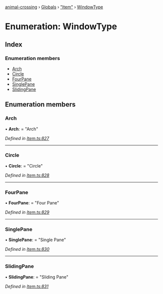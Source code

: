 [animal-crossing](../README.md) › [Globals](../globals.md) › ["Item"](../modules/_item_.md) › [WindowType](_item_.windowtype.md)

# Enumeration: WindowType

## Index

### Enumeration members

* [Arch](_item_.windowtype.md#arch)
* [Circle](_item_.windowtype.md#circle)
* [FourPane](_item_.windowtype.md#fourpane)
* [SinglePane](_item_.windowtype.md#singlepane)
* [SlidingPane](_item_.windowtype.md#slidingpane)

## Enumeration members

###  Arch

• **Arch**: = "Arch"

*Defined in [Item.ts:827](https://github.com/Norviah/animal-crossing/blob/26c21f5/module/types/Item.ts#L827)*

___

###  Circle

• **Circle**: = "Circle"

*Defined in [Item.ts:828](https://github.com/Norviah/animal-crossing/blob/26c21f5/module/types/Item.ts#L828)*

___

###  FourPane

• **FourPane**: = "Four Pane"

*Defined in [Item.ts:829](https://github.com/Norviah/animal-crossing/blob/26c21f5/module/types/Item.ts#L829)*

___

###  SinglePane

• **SinglePane**: = "Single Pane"

*Defined in [Item.ts:830](https://github.com/Norviah/animal-crossing/blob/26c21f5/module/types/Item.ts#L830)*

___

###  SlidingPane

• **SlidingPane**: = "Sliding Pane"

*Defined in [Item.ts:831](https://github.com/Norviah/animal-crossing/blob/26c21f5/module/types/Item.ts#L831)*
